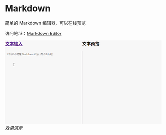 # Markdown  

简单的 Markdown 编辑器，可以在线预览  


访问地址：[Markdown Editor](https://nicefreak.github.io/Markdown/)  


![image](https://github.com/NiceFreak/Markdown/blob/master/rec.gif)<br>*效果演示*
